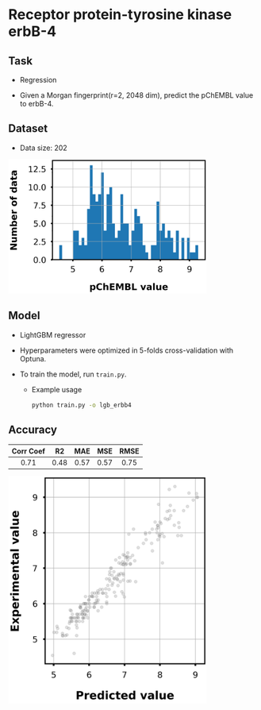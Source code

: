 # Receptor protein-tyrosine kinase erbB-4

## Task

- Regression

- Given a Morgan fingerprint(r=2, 2048 dim), predict the pChEMBL value to erbB-4.

## Dataset

- Data size: 202

<div align="left">
    <img src="img/data_distribution.png" width="400">
</div>

## Model

- LightGBM regressor

- Hyperparameters were optimized in 5-folds cross-validation with Optuna.

- To train the model, run `train.py`.
    - Example usage
        ```bash
        python train.py -o lgb_erbb4
        ```

## Accuracy

|Corr Coef|R2|MAE|MSE|RMSE|
|:----:|:----:|:----:|:----:|:----:|
|0.71|0.48|0.57|0.57|0.75|

<div align="left">
      <img src="img/scatter_plot.png" width="400">
</div>
